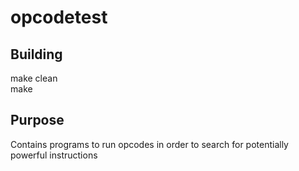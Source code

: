 # opcodetest

## Building 

make clean\
make 

## Purpose 

Contains programs to run opcodes in order to search for potentially powerful instructions
